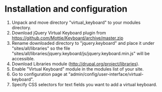 Installation and configuration
==============================

1. Unpack and move directory "virtual_keyboard" to your modules directory.
2. Download jQuery Virtual Keyboard plugin from https://github.com/Mottie/Keyboard/archive/master.zip
3. Rename downloaded directory to "jquery.keyboard" and place it under
   "sites/all/libraries" so the file "sites/all/libraries/jquery.keyboard/js/jquery.keyboard.min.js" will be accessible.
4. Download Libraries module (http://drupal.org/project/libraries).
5. Enable "Virtual Keyboard" module in the modules list of your site.
6. Go to configuration page at "admin/config/user-interface/virtual-keyboard".
7. Specify CSS selectors for text fields you want to add a virtual keyboard.
